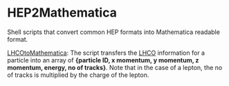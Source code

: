 # HEP2Mathematica
Shell scripts that convert common HEP formats into Mathematica readable format.

[LHCOtoMathematica](./LHCOtoMathematica):
The script transfers the [LHCO](http://madgraph.phys.ucl.ac.be/Manual/lhco.html) information for a particle into an array of **{particle ID, x momentum, y momentum, z momentum, energy, no of tracks}**. Note that in the case of a lepton, the no of tracks is multiplied by the charge of the lepton.  

